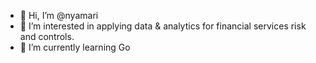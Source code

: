 - 👋 Hi, I’m @nyamari
- 👀 I’m interested in applying data & analytics for financial services risk and controls. 
- 🌱 I’m currently learning Go

<!---
nyamari/nyamari is a ✨ special ✨ repository because its `README.md` (this file) appears on your GitHub profile.
You can click the Preview link to take a look at your changes.
--->
